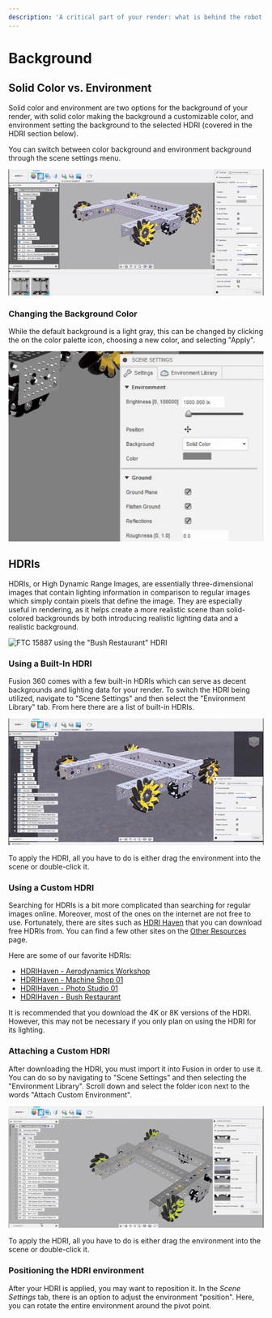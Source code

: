 ```yaml
---
description: 'A critical part of your render: what is behind the robot.'
---
```


# Background

## Solid Color vs. Environment

Solid color and environment are two options for the background of your render, with solid color making the background a customizable color, and environment setting the background to the selected HDRI \(covered in the HDRI section below\).

You can switch between color background and environment background through the scene settings menu.

![Switching between solid color and environment](../.gitbook/assets/1831886c1a7e45b96a82dba5623272e7.gif)

### Changing the Background Color

While the default background is a light gray, this can be changed by clicking the on the color palette icon, choosing a new color, and selecting "Apply".

![Changing the color of the background](../.gitbook/assets/91404dc1ab5dbd03ffcd568208094635.gif)

## HDRIs

HDRIs, or High Dynamic Range Images, are essentially three-dimensional images that contain lighting information in comparison to regular images which simply contain pixels that define the image. They are especially useful in rendering, as it helps create a more realistic scene than solid-colored backgrounds by both introducing realistic lighting data and a realistic background. 

![FTC 15887 using the &quot;Bush Restaurant&quot; HDRI](../.gitbook/assets/toplevelugv2_2021-apr-07_03-20-51am-000_customizedview9915422852_png%20%281%29.png)

### Using a Built-In HDRI

Fusion 360 comes with a few built-in HDRIs which can serve as decent backgrounds and lighting data for your render. To switch the HDRI being utilized, navigate to "Scene Settings" and then select the "Environment Library" tab. From here there are a list of built-in HDRIs.

![Changing the current HDRI](../.gitbook/assets/5b686c499bace3e6d63424be6912ad1c.gif)

To apply the HDRI, all you have to do is either drag the environment into the scene or double-click it.

### Using a Custom HDRI

Searching for HDRIs is a bit more complicated than searching for regular images online. Moreover, most of the ones on the internet are not free to use. Fortunately, there are sites such as [HDRI Haven](http://hdrihaven.com/) that you can download free HDRIs from. You can find a few other sites on the [Other Resources](https://renders360.gitbook.io/ftc-rendering-in-fusion-360/other-resources) page.

Here are some of our favorite HDRIs:

* [HDRIHaven - Aerodynamics Workshop](https://hdrihaven.com/hdri/?c=indoor&h=aerodynamics_workshop)
* [HDRIHaven - Machine Shop 01](https://hdrihaven.com/hdri/?h=machine_shop_01)
* [HDRIHaven - Photo Studio 01](https://hdrihaven.com/hdri/?h=photo_studio_01)
* [HDRIHaven - Bush Restaurant](https://hdrihaven.com/hdri/?h=bush_restaurant)

It is recommended that you download the 4K or 8K versions of the HDRI. However, this may not be necessary if you only plan on using the HDRI for its lighting. 

### Attaching a Custom HDRI

After downloading the HDRI, you must import it into Fusion in order to use it. You can do so by navigating to "Scene Settings" and then selecting the "Environment Library". Scroll down and select the folder icon next to the words "Attach Custom Environment".

![Attaching a custom HDRI](../.gitbook/assets/af65b5c5886d68e72816a68d4865b9bd.gif)

To apply the HDRI, all you have to do is either drag the environment into the scene or double-click it.

### Positioning the HDRI environment

After your HDRI is applied, you may want to reposition it. In the _Scene Settings_ tab, there is an option to adjust the environment "position". Here, you can rotate the entire environment around the pivot point. 


